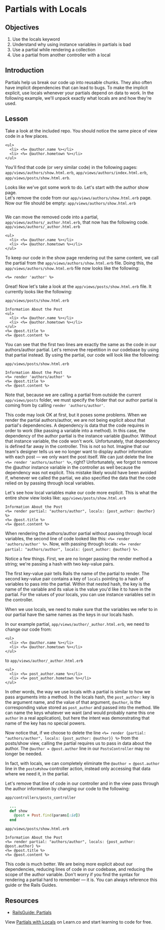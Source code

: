 # Partials with Locals 

## Objectives
1. Use the locals keyword
2. Understand why using instance variables in partials is bad
3. Use a partial while rendering a collection
4. Use a partial from another controller with a local

## Introduction

Partials help us break our code up into reusable chunks.  They also often have implicit dependencies that can lead to bugs.  To make the implicit explicit, use locals whenever your partials depend on data to work.
In the following example, we'll unpack exactly what locals are and how they're used.

## Lesson

Take a look at the included repo.  You should notice the same piece of view code in a few places. 

```erb
<ul>
  <li> <%= @author.name %></li>
  <li> <%= @author.hometown %></li>
</ul>
```
You'll find that code (or very similar code) in the following pages: `app/views/authors/show.html.erb`, `app/views/authors/index.html.erb`, `app/views/posts/show.html.erb`.

Looks like we've got some work to do.  Let's start with the author show page.  
Let's remove the code from our `app/views/authors/show.html.erb` page.  Now our file should be empty:
`app/views/authors/show.html.erb`
```

```
We can move the removed code into a partial, `app/views/authors/_author.html.erb`, that now has the following code.
`app/views/authors/_author.html.erb`
```erb
<ul>
  <li> <%= @author.name %></li>
  <li> <%= @author.hometown %></li>
</ul>
```

To keep our code in the show page rendering out the same content, we call the partial from the `app/views/authors/show.html.erb` file.  Doing this, the `app/views/authors/show.html.erb` file now looks like the following:
```erb
<%= render 'author' %>
```
Great! Now let's take a look at the `app/views/posts/show.html.erb` file.  It currently looks like the following:

`app/views/posts/show.html.erb`
```erb
Information About the Post
<ul>
  <li> <%= @author.name %></li>
  <li> <%= @author.hometown %></li>
</ul>
<%= @post.title %>
<%= @post.content %>
```

You can see that the first two lines are exactly the same as the code in our authors/author partial.  Let's remove the repetition in our codebase by using that partial instead.  By using the partial, our code will look like the following:

`app/views/posts/show.html.erb`
```erb
Information About the Post
<%= render 'authors/author' %>
<%= @post.title %>
<%= @post.content %>
```

Note that, because we are calling a partial from outside the current `app/views/posts` folder, we must specify the folder that our author partial is coming from by calling `render 'authors/author'`.

This code may look OK at first, but it poses some problems.  When we render the partial authors/author, we are not being explicit about that partial's dependencies.
A dependency is data that the code requires in order to work (like passing a variable into a method).  In this case, the dependency of the author partial is the instance variable @author.  Without that instance variable, the code won't work.  Unfortunately, that dependency is defined far away in the controller.
This is not so hot.  Imagine that our team's designer tells us we no longer want to display author information with each post –– we only want the post itself.
We can just delete the line `<%= render 'authors/author' %>`, right? Unfortunately, we forgot to remove the @author instance variable in the controller as well because the dependency was not explicit.  This mistake likely would have been avoided if, whenever we called the partial, we also specified the data that the code relied on by passing through local variables.

Let's see how local variables make our code more explicit.
This is what the entire show view looks like:
`app/views/posts/show.html.erb`
```erb
Information About the Post
<%= render partial: "authors/author", locals: {post_author: @author} %>
<%= @post.title %>
<%= @post.content %>
```

When rendering the authors/author partial without passing through local variables, the second line of code looked like this: `<%= render 'authors/author' %>`.  Now, with passing through locals: `<%= render partial: "authors/author", locals: {post_author: @author} %>`.

Notice a few things.  First, we are no longer passing the render method a string; we're passing a hash with two key-value pairs.

The first key-value pair tells Rails the name of the partial to render.  The second key-value pair contains a key of `locals` pointing to a hash of variables to pass into the partial.  Within that nested hash, the key is the name of the variable and its value is the value you'd like it to have in the partial.  For the values of your locals, you can use instance variables set in the controller.

When we use locals, we need to make sure that the variables we refer to in our partial have the same names as the keys in our locals hash.

In our example partial, `app/views/author/_author.html.erb`, we need to change our code from:
```erb
<ul>
  <li> <%= @author.name %></li>
  <li> <%= @author.hometown %></li>
</ul>
```

to
`app/views/author/_author.html.erb`
```erb
<ul>
  <li> <%= post_author.name %></li>
  <li> <%= post_author.hometown %></li>
</ul>
```

In other words, the way we use locals with a partial is similar to how we pass arguments into a method.  In the locals hash, the `post_author:` key is the argument name, and the value of that argument, `@author`, is the corresponding value stored as `post_author` and passed into the method.  We can name the keys whatever we want (and would probably name this one `author` in a real application), but here the intent was demonstrating that name of the key has no special powers.

Now notice that, if we choose to delete the line `<%= render {partial: "authors/author", locals: {post_author: @author}} %>` from the posts/show view, calling the partial requires us to pass in data about the author. The `@author = @post.author` line in our `PostsController` may no longer be needed.

In fact, with locals, we can completely eliminate the `@author = @post.author` line in the `posts#show` controller action, instead only accessing that data where we need it, in the partial.

Let's remove that line of code in our controller and in the view pass through the author information by changing our code to the following:

`app/controllers/posts_controller`
```ruby
  ...
  def show
    @post = Post.find(params[:id])
  end

```

`app/views/posts/show.html.erb`
```erb
Information About the Post
<%= render partial: "authors/author", locals: {post_author: @post.author} %>
<%= @post.title %>
<%= @post.content %>
```

This code is much better.  We are being more explicit about our dependencies, reducing lines of code in our codebase, and reducing the scope of the author variable.
Don't worry if you find the syntax for rendering a partial hard to remember –– it is.  You can always reference this guide or the Rails Guides.

## Resources
* [RailsGuide: Partials](http://guides.rubyonrails.org/layouts_and_rendering.html#using-partials)

<p data-visibility='hidden'>View <a href='https://learn.co/lessons/partial-locals-reading' title='Partials with Locals'>Partials with Locals</a> on Learn.co and start learning to code for free.</p>
